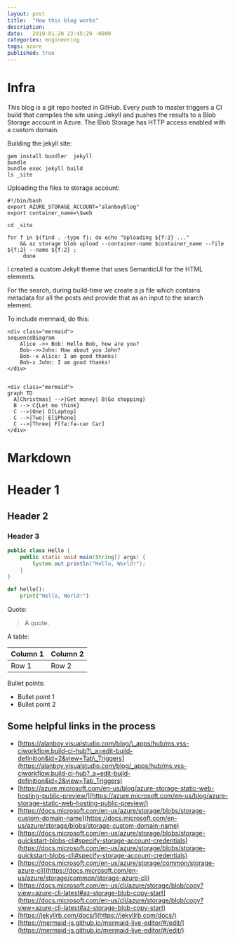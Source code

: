 ```yaml
---
layout: post
title:  "How this blog works"
description: 
date:   2019-01-20 23:45:29 -0800
categories: engineering
tags: azure
published: true
---
```


# Infra

This blog is a git repo hosted in GitHub. Every push to master triggers a CI build that compiles the site using Jekyll and pushes the results to a Blob Storage account in Azure. The Blob Storage has HTTP access enabled with a custom domain.

Building the jekyll site:

    gem install bundler  jekyll  
    bundle
    bundle exec jekyll build
    ls _site
    
Uploading the files to storage account:

    #!/bin/bash
    export AZURE_STORAGE_ACCOUNT="alanboyblog"
    export container_name=\$web
    
    cd _site
    
    for f in $(find . -type f); do echo "Uploading ${f:2} ..." 
        && az storage blob upload --container-name $container_name --file ${f:2} --name ${f:2} ;
         done
    
I created a custom Jekyll theme that uses SemanticUI for the HTML elements.

For the search, during build-time we create a js file which contains metadata for all the posts and provide that as an input to the search element.

To include mermaid, do this:

    <div class="mermaid">
    sequenceDiagram
        Alice ->> Bob: Hello Bob, how are you?
        Bob-->>John: How about you John?
        Bob--x Alice: I am good thanks!
        Bob-x John: I am good thanks!
    </div>
    
    
    <div class="mermaid">
    graph TD
      A[Christmas] -->|Get money| B(Go shopping)
      B --> C{Let me think}
      C -->|One| D[Laptop]
      C -->|Two| E[iPhone]
      C -->|Three| F[fa:fa-car Car]
    </div>
    

# Markdown

# Header 1
## Header 2
### Header 3

```java
public class Hello {
    public static void main(String[] args) {
        System.out.println("Hello, World!");
    }
}
```

```python
def hello():
    print("Hello, World!")
```

Quote:

> A quote.

A table:

| Column 1 | Column 2 |
| -------- | -------- |
| Row 1    | Row 2    |

Bullet points:

*   Bullet point 1
*   Bullet point 2


Some helpful links in the process
---------------------------------

*   [https://alanboy.visualstudio.com/blog/\_apps/hub/ms.vss-ciworkflow.build-ci-hub?\_a=edit-build-definition&id=2&view=Tab\_Triggers](https://alanboy.visualstudio.com/blog/_apps/hub/ms.vss-ciworkflow.build-ci-hub?_a=edit-build-definition&id=2&view=Tab_Triggers)
*   [https://azure.microsoft.com/en-us/blog/azure-storage-static-web-hosting-public-preview/](https://azure.microsoft.com/en-us/blog/azure-storage-static-web-hosting-public-preview/)
*   [https://docs.microsoft.com/en-us/azure/storage/blobs/storage-custom-domain-name](https://docs.microsoft.com/en-us/azure/storage/blobs/storage-custom-domain-name)
*   [https://docs.microsoft.com/en-us/azure/storage/blobs/storage-quickstart-blobs-cli#specify-storage-account-credentials](https://docs.microsoft.com/en-us/azure/storage/blobs/storage-quickstart-blobs-cli#specify-storage-account-credentials)
*   [https://docs.microsoft.com/en-us/azure/storage/common/storage-azure-cli](https://docs.microsoft.com/en-us/azure/storage/common/storage-azure-cli)
*   [https://docs.microsoft.com/en-us/cli/azure/storage/blob/copy?view=azure-cli-latest#az-storage-blob-copy-start](https://docs.microsoft.com/en-us/cli/azure/storage/blob/copy?view=azure-cli-latest#az-storage-blob-copy-start)
*   [https://jekyllrb.com/docs/](https://jekyllrb.com/docs/)
*   [https://mermaid-js.github.io/mermaid-live-editor/#/edit/](https://mermaid-js.github.io/mermaid-live-editor/#/edit/)